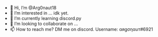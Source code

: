 - 👋 Hi, I’m @Arg0naut18
- 👀 I’m interested in ... idk yet.
- 🌱 I’m currently learning discord.py
- 💞️ I’m looking to collaborate on ...
- 📫 How to reach me? DM me on discord. Username: αяgσηαυт#6921

<!---
Arg0naut18/Arg0naut18 is a ✨ special ✨ repository because its `README.md` (this file) appears on your GitHub profile.
You can click the Preview link to take a look at your changes.
--->
